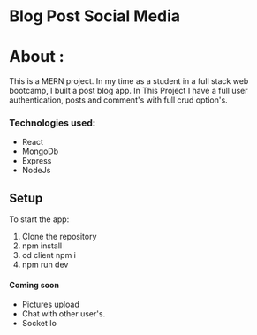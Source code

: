 # Blog Post Social Media #

# About :
This is a MERN project.
In my time as a student in a full stack web bootcamp, I built a post blog app.
In This Project I have a full user authentication, posts and comment's with full crud option's.

### Technologies used:
* React
* MongoDb
* Express
* NodeJs

## Setup ##
To start the app: 
1. Clone the repository
2. npm install
3. cd client npm i
4. npm run dev

#### Coming soon
* Pictures upload
* Chat with other user's.
* Socket Io
